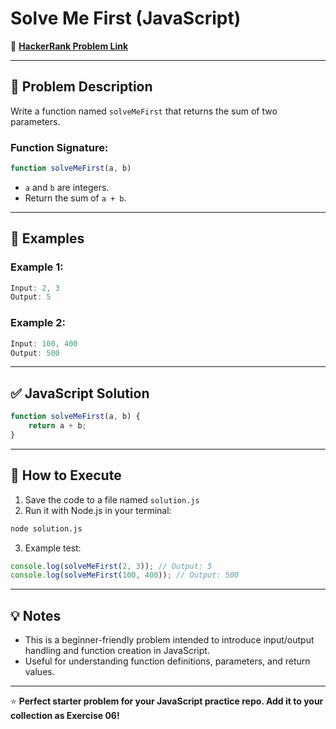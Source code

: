 # Solve Me First (JavaScript)

🔗 **[HackerRank Problem Link](https://www.hackerrank.com/challenges/solve-me-first/problem?isFullScreen=true)**

---

## 📖 Problem Description

Write a function named `solveMeFirst` that returns the sum of two parameters.

### Function Signature:
```javascript
function solveMeFirst(a, b)
```

- `a` and `b` are integers.
- Return the sum of `a + b`.

---

## 📝 Examples

### Example 1:
```javascript
Input: 2, 3
Output: 5
```

### Example 2:
```javascript
Input: 100, 400
Output: 500
```

---

## ✅ JavaScript Solution

```javascript
function solveMeFirst(a, b) {
    return a + b;
}
```

---

## 🚀 How to Execute

1. Save the code to a file named `solution.js`
2. Run it with Node.js in your terminal:

```bash
node solution.js
```

3. Example test:

```javascript
console.log(solveMeFirst(2, 3)); // Output: 5
console.log(solveMeFirst(100, 400)); // Output: 500
```

---

## 💡 Notes

- This is a beginner-friendly problem intended to introduce input/output handling and function creation in JavaScript.
- Useful for understanding function definitions, parameters, and return values.

---

⭐ **Perfect starter problem for your JavaScript practice repo. Add it to your collection as Exercise 06!**